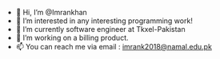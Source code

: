 - 👋 Hi, I’m @Imrankhan
- 👀 I’m interested in any interesting programming work!
- 🌱 I’m currently software engineer at Tkxel-Pakistan
- 💞️ I’m working on a billing product.
- 📫 You can reach me via email : imrank2018@namal.edu.pk

<!---
Imrankhankhattar/Imrankhankhattar is a ✨ special ✨ repository because its `README.md` (this file) appears on your GitHub profile.
You can click the Preview link to take a look at your changes.
--->
